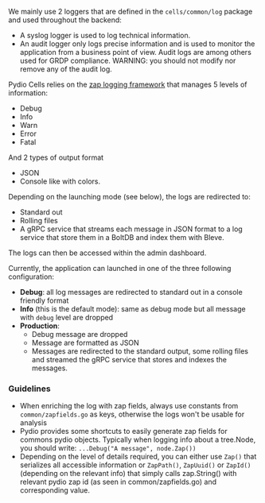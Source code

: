 

We mainly use 2 loggers that are defined in the `cells/common/log` package and used throughout the backend:

- A syslog logger is used to log technical information.
- An audit logger only logs precise information and is used to monitor the application from a business point of view. Audit logs are among others used for GRDP compliance. WARNING: you should not modify nor remove any of the audit log.

Pydio Cells relies on the [zap logging framework](https://github.com/uber-go/zap) that manages 5 levels of information:

- Debug
- Info
- Warn
- Error
- Fatal

And 2 types of output format 

- JSON
- Console like with colors.

Depending on the launching mode (see below), the logs are redirected to:

- Standard out
- Rolling files
- A gRPC service that streams each message in JSON format to a log service that store them in a BoltDB and index them with Bleve.

The logs can then be accessed within the admin dashboard.

Currently, the application can launched in one of the three following configuration:

- **Debug**: all log messages are redirected to standard out in a console friendly format
- **Info** (this is the default mode): same as debug mode but all message with `debug` level are dropped
- **Production**: 
  - Debug message are dropped
  - Message are formatted as JSON
  - Messages are redirected to the standard output, some rolling files and streamed the gRPC service that stores and indexes the messages.

### Guidelines

- When enriching the log with zap fields, always use constants from `common/zapfields.go` as keys, otherwise the logs won't be usable for analysis
- Pydio provides some shortcuts to easily generate zap fields for commons pydio objects. Typically when logging info about a tree.Node, you should write: `...Debug("A message", node.Zap())`
- Depending on the level of details required, you can either use `Zap()` that serializes all accessible information or `ZapPath()`, `ZapUuid()` or `ZapId()` (depending on the relevant info) that simply calls zap.String() with relevant pydio zap id (as seen in common/zapfields.go) and corresponding value.
